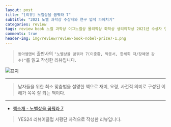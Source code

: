 ```yaml
---  
layout: post  
title: "[리뷰] 노벨상을 꿈꿔라 7"  
subtitle: "2021 노벨 과학상 수상자와 연구 업적 파헤치기"  
categories: review  
tags: review book 노벨 과학상 이그노벨상 물리학상 화학상 생리의학상 2021년 수상자 연구 업적    
comments: true  
header-img: img/review/review-book-nobel-prize7-1.png
---  
```

  
> `동아엠앤비` 출판사의 `"노벨상을 꿈꿔라 7(이충환, 박응서, 한세희 저/장혜영 감수)"`를 읽고 작성한 리뷰입니다.  

![표지](https://theorydb.github.io/assets/img/review/review-book-nobel-prize7-1.png)  

---

> 남자들을 위한 최소 맞춤법을 설명한 책으로 재미, 요령, 사전적 의미로 구성된 이해가 쏙쏙 잘 되는 책이다.


---

* [책소개 - 노벨상을 꿈꿔라 7](http://www.yes24.com/Product/Goods/107976316)

> YES24 리뷰어클럽 서평단 자격으로 작성한 리뷰입니다.

